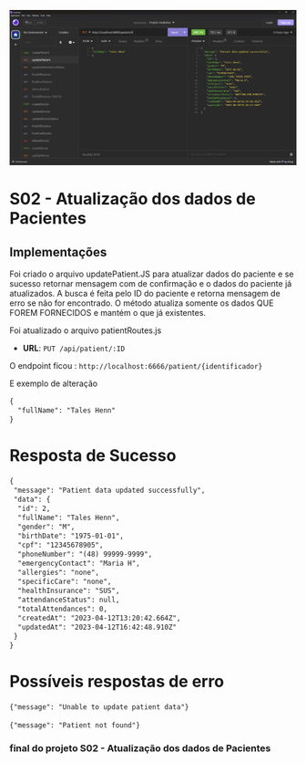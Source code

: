 ![02 - Atualização dos dados de Pacientes](./img/s02_atualizacao_dos_dados_de_pacientes.jpg)

# S02 - Atualização dos dados de Pacientes

## Implementações

Foi criado o arquivo updatePatient.JS para atualizar dados do paciente e se sucesso
retornar mensagem com de confirmação e o dados do paciente já atualizados.
A busca é feita pelo ID do paciente e retorna mensagem de erro se não for encontrado.
O método atualiza somente os dados QUE FOREM FORNECIDOS e mantém o que já existentes.

Foi atualizado o arquivo patientRoutes.js

- **URL**: `PUT /api/patient/:ID`

O endpoint ficou : `http://localhost:6666/patient/{identificador}`

E exemplo de alteração

````
{
  "fullName": "Tales Henn"
}
````

# Resposta de Sucesso

````
{
 "message": "Patient data updated successfully",
 "data": {
  "id": 2,
  "fullName": "Tales Henn",
  "gender": "M",
  "birthDate": "1975-01-01",
  "cpf": "12345678905",
  "phoneNumber": "(48) 99999-9999",
  "emergencyContact": "Maria H",
  "allergies": "none",
  "specificCare": "none",
  "healthInsurance": "SUS",
  "attendanceStatus": null,
  "totalAttendances": 0,
  "createdAt": "2023-04-12T13:20:42.664Z",
  "updatedAt": "2023-04-12T16:42:48.910Z"
 }
}
````

# Possíveis respostas de erro

````
{"message": "Unable to update patient data"}

{"message": "Patient not found"}
````

### final do projeto S02 - Atualização dos dados de Pacientes

